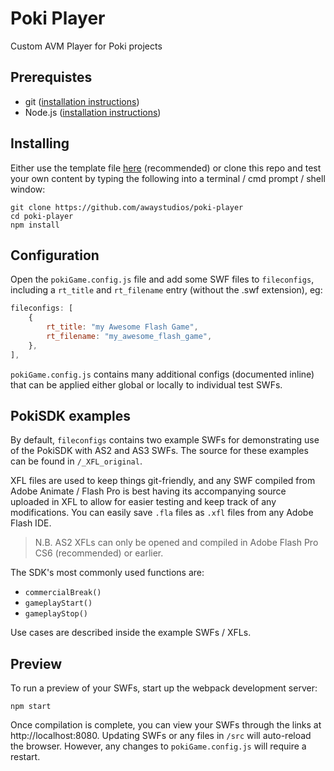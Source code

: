 # Poki Player
Custom AVM Player for Poki projects

## Prerequistes ##
 - git ([installation instructions](https://git-scm.com/book/en/v2/Getting-Started-Installing-Git))
 - Node.js ([installation instructions](https://nodejs.dev/learn/how-to-install-nodejs))

## Installing ##
Either use the template file [here](https://github.com/awaystudios/poki-template) (recommended) or clone this repo and test your own content by typing the following into a terminal / cmd prompt / shell window:
```shell
git clone https://github.com/awaystudios/poki-player
cd poki-player
npm install
```

## Configuration ##
Open the `pokiGame.config.js` file and add some SWF files to `fileconfigs`, including a `rt_title` and `rt_filename` entry (without the .swf extension), eg:

```javascript
fileconfigs: [
    {
        rt_title: "my Awesome Flash Game",
        rt_filename: "my_awesome_flash_game",
    },
],
```

`pokiGame.config.js` contains many additional configs (documented inline) that can be applied either global or locally to individual test SWFs.

## PokiSDK examples ##
By default,  `fileconfigs` contains two example SWFs for demonstrating use of the PokiSDK with AS2 and AS3 SWFs. The source for these examples can be found in `/_XFL_original`.

XFL files are used to keep things git-friendly, and any SWF compiled from Adobe Animate  / Flash Pro is best having its accompanying source uploaded in XFL to allow for easier testing and keep track of any modifications. You can easily save  `.fla` files as `.xfl` files from any Adobe Flash IDE.

> N.B. AS2 XFLs can only be opened and compiled in Adobe Flash Pro CS6 (recommended) or earlier.

The SDK's most commonly used functions are:
 - `commercialBreak()`
 - `gameplayStart()`
 - `gameplayStop()`

Use cases are described inside the example SWFs / XFLs.

## Preview ##

To run a preview of your SWFs, start up the webpack development server:

```shell
npm start
```
Once compilation is complete, you can view your SWFs through the links at http://localhost:8080. Updating SWFs or any files in  `/src` will auto-reload the browser. However, any changes to `pokiGame.config.js` will require a restart.